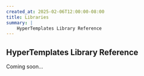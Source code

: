 ```yaml
---
created_at: 2025-02-06T12:00:00-08:00
title: Libraries
summary: |
    HyperTemplates Library Reference
---
```


## HyperTemplates Library Reference

Coming soon...

